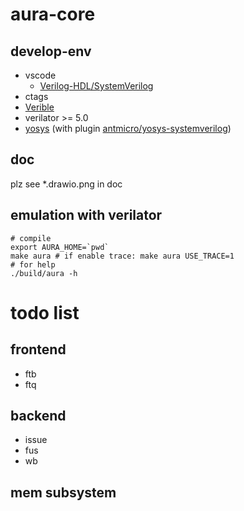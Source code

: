 # aura-core


## develop-env
- vscode
  - [Verilog-HDL/SystemVerilog](https://github.com/mshr-h/vscode-verilog-hdl-support)
- ctags
- [Verible](https://github.com/chipsalliance/verible)
- verilator >= 5.0
- [yosys](https://github.com/YosysHQ/yosys) (with plugin [antmicro/yosys-systemverilog](https://github.com/antmicro/yosys-systemverilog))

## doc
plz see *.drawio.png in doc


## emulation with verilator
```
# compile
export AURA_HOME=`pwd`
make aura # if enable trace: make aura USE_TRACE=1
# for help
./build/aura -h
```

# todo list

## frontend
- ftb
- ftq

## backend
- issue
- fus
- wb

## mem subsystem
